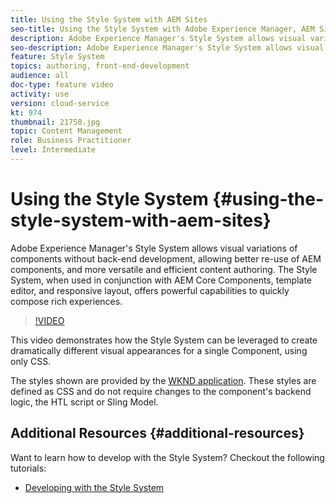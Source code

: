```yaml
---
title: Using the Style System with AEM Sites
seo-title: Using the Style System with Adobe Experience Manager, AEM Sites
description: Adobe Experience Manager's Style System allows visual variations of components without back-end development, allowing better re-use of AEM components, and more versatile and efficient content authoring. The Style System, when used in conjunction with AEM's Core Components, template editor, and responsive layout, offers powerful capabilities to quickly compose rich experiences.
seo-description: Adobe Experience Manager's Style System allows visual variations of components without back-end development, allowing better re-use of AEM components, and more versatile and efficient content authoring. The Style System, when used in conjunction with AEM's Core Components, template editor, and responsive layout, offers powerful capabilities to quickly compose rich experiences.
feature: Style System
topics: authoring, front-end-development
audience: all
doc-type: feature video
activity: use
version: cloud-service
kt: 974
thumbnail: 21750.jpg
topic: Content Management
role: Business Practitioner
level: Intermediate
---
```


# Using the Style System {#using-the-style-system-with-aem-sites}

Adobe Experience Manager's Style System allows visual variations of components without back-end development, allowing better re-use of AEM components, and more versatile and efficient content authoring. The Style System, when used in conjunction with AEM Core Components, template editor, and responsive layout, offers powerful capabilities to quickly compose rich experiences.

>[!VIDEO](https://video.tv.adobe.com/v/21750/?quality=12&learn=on)

This video demonstrates how the Style System can be leveraged to create dramatically different visual appearances for a single Component, using only CSS.

The styles shown are provided by the [WKND application](https://github.com/adobe/aem-guides-wknd). These styles are defined as CSS and do not require changes to the component's backend logic, the HTL script or Sling Model.

## Additional Resources {#additional-resources}

Want to learn how to develop with the Style System? Checkout the following tutorials:

* [Developing with the Style System](https://experienceleague.adobe.com/docs/experience-manager-learn/getting-started-wknd-tutorial-develop/style-system.html)
